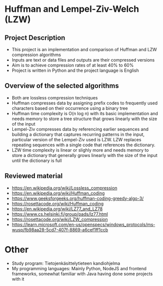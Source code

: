 # Huffman and Lempel-Ziv-Welch (LZW)

## Project Description
- This project is an implementation and comparison of Huffman and LZW compression algorithms
- Inputs are text or data files and outputs are their compressed versions
- Aim is to achieve compression rates of at least 40% to 60%
- Project is written in Python and the project language is English

## Overview of the selected algorithms
- Both are lossless compression techniques
- Huffman compresses data by assigning prefix codes to frequently used characters based on their occurrence using a binary tree
- Huffman time complexity is O(n log n) with its basic implementation and needs memory to store a tree structure that grows linearly with the size of the input
- Lempel-Ziv compresses data by referencing earlier sequences and building a dictionary that captures recurring patterns in the input, particular version of the Lempel-Ziv used is LZW. LZW replaces repeating sequences with a single code that references the dictionary.
- LZW time complexity is linear or slighly more and needs memory to store a dictionary that generally grows linearly with the size of the input until the dictionary is full

## Reviewed material

- https://en.wikipedia.org/wiki/Lossless_compression
- https://en.wikipedia.org/wiki/Huffman_coding
- https://www.geeksforgeeks.org/huffman-coding-greedy-algo-3/
- https://rosettacode.org/wiki/Huffman_coding 
- https://en.wikipedia.org/wiki/LZ77_and_LZ78
- https://www.cs.helsinki.fi/group/pads/lz77.html
- https://rosettacode.org/wiki/LZW_compression
- https://learn.microsoft.com/en-us/openspecs/windows_protocols/ms-wusp/fb98aa28-5cd7-407f-8869-a6cef1ff1ccb

# Other
- Study program: Tietojenkäsittelytieteen kandiohjelma
- My programming languages: Mainly Python, NodeJS and frontend frameworks, somewhat familiar with Java having done some projects with it

